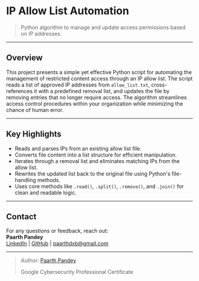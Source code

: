 # IP Allow List Automation

> Python algorithm to manage and update access permissions based on IP addresses.

---

## Overview

This project presents a simple yet effective Python script for automating the management of restricted content access through an IP allow list. The script reads a list of approved IP addresses from `allow_list.txt`, cross-references it with a predefined removal list, and updates the file by removing entries that no longer require access. The algorithm streamlines access control procedures within your organization while minimizing the chance of human error.

---

## Key Highlights

- Reads and parses IPs from an existing allow list file.
- Converts file content into a list structure for efficient manipulation.
- Iterates through a removal list and eliminates matching IPs from the allow list.
- Rewrites the updated list back to the original file using Python's file-handling methods.
- Uses core methods like `.read()`, `.split()`, `.remove()`, and `.join()` for clean and readable logic.

---

## Contact

For any questions or feedback, reach out:  
**Paarth Pandey**  
[LinkedIn](https://www.linkedin.com/in/paarth-pandey-13779529b/) | [GitHub](https://github.com/paarthpandey10) | paarthdxb@gmail.com

---

> Author: [Paarth Pandey](https://github.com/paarthpandey10)  
>  
> Google Cybersecurity Professional Certificate
